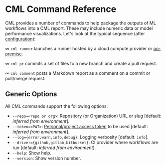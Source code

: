 # CML Command Reference

CML provides a number of commands to help package the outputs of ML workflows
into a CML report. These may include numeric data or model performance
visualizations. Let's look at the typical sequence (after
[configuration](/doc/config)):

∞ `cml runner` launches a runner hosted by a cloud compute provider or
[on-premise](/doc/self-hosted-runners).

∞ `cml pr` commits a set of files to a new branch and create a pull request.

∞ `cml comment` posts a Markdown report as a comment on a commit or pull/merge
request.

## Generic Options

All CML commands support the following options:

- `--repo=<repo or org>`: Repository (or Organization) URL or slug [default:
  *inferred from environment*].
- `--token=<PAT>`:
  [Personal/project access token](https://cml.dev/doc/self-hosted-runners#personal-access-token)
  to be used [default: *inferred from environment*].
- `--log={error,warn,info,debug}`: Logging verbosity [default: `info`].
- `--driver={github,gitlab,bitbucket}`: CI provider where workflows are run
  [default: *inferred from environment*].
- `--help`: Show help.
- `--version`: Show version number.
